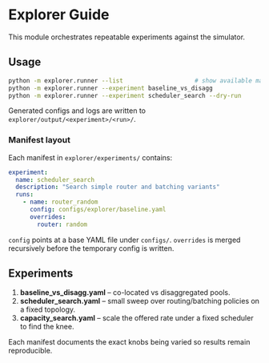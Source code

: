 # Explorer Guide

This module orchestrates repeatable experiments against the simulator.

## Usage

```bash
python -m explorer.runner --list                    # show available manifests
python -m explorer.runner --experiment baseline_vs_disagg
python -m explorer.runner --experiment scheduler_search --dry-run
```

Generated configs and logs are written to `explorer/output/<experiment>/<run>/`.

### Manifest layout

Each manifest in `explorer/experiments/` contains:

```yaml
experiment:
  name: scheduler_search
  description: "Search simple router and batching variants"
  runs:
    - name: router_random
      config: configs/explorer/baseline.yaml
      overrides:
        router: random
```

`config` points at a base YAML file under `configs/`. `overrides` is merged
recursively before the temporary config is written.

## Experiments

1. **baseline_vs_disagg.yaml** – co-located vs disaggregated pools.
2. **scheduler_search.yaml** – small sweep over routing/batching policies on a fixed topology.
3. **capacity_search.yaml** – scale the offered rate under a fixed scheduler to find the knee.

Each manifest documents the exact knobs being varied so results remain reproducible.
